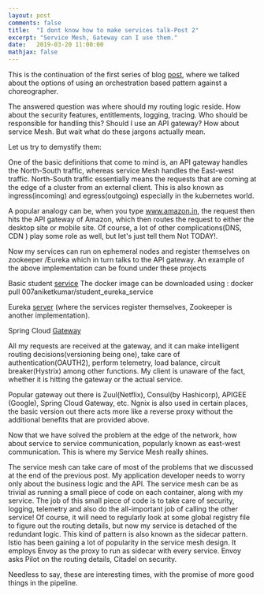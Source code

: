 ```yaml
---
layout: post
comments: false
title:  "I dont know how to make services talk-Post 2"
excerpt: "Service Mesh, Gateway can I use them."
date:   2019-03-20 11:00:00
mathjax: false
---
```


This is the continuation of the first series of blog <a href =" https://007aniketkumar.github.io/2019/02/21/I-dont-Know-How-To-Make-My-Services-Talk/">post</a>, where we talked about the options of using an orchestration based pattern against a choreographer. 


The answered question was where should my routing logic reside. How about the security features, entitlements, logging, tracing. Who should be responsible for handling this? Should I use an API gateway? How about service Mesh. But wait what do these jargons actually mean.

Let us try to demystify them:

One of the basic definitions that come to mind is, an API gateway handles the North-South traffic, whereas service Mesh handles the East-west traffic. North-South traffic essentially means the requests that are coming at the edge of a cluster from an external client. This is also known as ingress(incoming) and egress(outgoing) especially in the kubernetes world.

A popular analogy can be, when you type www.amazon.in, the request then hits the API gateway of Amazon, which then routes the request to either the desktop site or mobile site.
Of course, a lot of other complications(DNS, CDN ) play some role as well, but let's just tell them Not TODAY!.

Now my services can run on ephemeral nodes and register themselves on zookeeper /Eureka which in turn talks to the API gateway. 
An example of the above implementation can be found under these projects

Basic student <a href = "https://github.com/007aniketkumar/EurekaStudentService">service</a>
The docker image can be downloaded using : docker pull 007aniketkumar/student_eureka_service

Eureka <a href = "https://github.com/007aniketkumar/EurekaStudentServer">server</a> (where the services register themselves, Zookeeper is another implementation).

Spring Cloud <a href=" https://github.com/007aniketkumar/SpringCloudGatewayEurekaIntegration">Gateway</a>

All my requests are received at the gateway, and it can make intelligent routing decisions(versioning being one), take care of authentication(OAUTH2), perform telemetry, load balance, circuit breaker(Hystrix) among other functions. My client is unaware of the fact, whether it is hitting the gateway or the actual service. 

Popular gateway out there is Zuul(Netflix), Consul(by Hashicorp), APIGEE (Google), Spring Cloud Gateway, etc.
Ngnix is also used in certain places, the basic version out there acts more like a reverse proxy without the additional benefits that are provided above.

Now that we have solved the problem at the edge of the network, how about service to service communication, popularly known as east-west communication. This is where my Service Mesh really shines.

The service mesh can take care of most of the problems that we discussed at the end of the previous post. My application developer needs to worry only about the business logic and the API. 
The service mesh can be as trivial as running a small piece of code on each container, along with my service. The job of this small piece of code is to take care of security, logging, telemetry and also do the all-important job of calling the other service! Of course, it will need to regularly look at some global registry file to figure out the routing details, but now my service is detached of the redundant logic. This kind of pattern is also known as the sidecar pattern. 
Istio has been gaining a lot of popularity in the service mesh design. It employs Envoy as the proxy to run as sidecar with every service. Envoy asks Pilot on the routing details, Citadel on security.

Needless to say, these are interesting times, with the promise of more good things in the pipeline.










